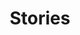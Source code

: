 ---
draft: true
title: Stories
description: 'Stories from Greers Ferry National Fish Hatchery.'
nav: Stories
type: field-station
query: 'Greers Ferry National Fish Hatchery'
section: articles
tags:
    - 'Greers Ferry National Fish Hatchery'
updated: 'August 27th, 2018'
---